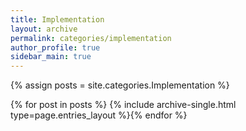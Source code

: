 ```yaml
---
title: Implementation
layout: archive
permalink: categories/implementation
author_profile: true
sidebar_main: true
---
```




{% assign posts = site.categories.Implementation %}

{% for post in posts %} {% include archive-single.html type=page.entries_layout %}{% endfor %}

